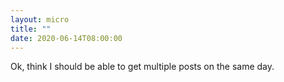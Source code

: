 ```yaml
---
layout: micro
title: ""
date: 2020-06-14T08:00:00
---
```


Ok, think I should be able to get multiple posts on the same day.

